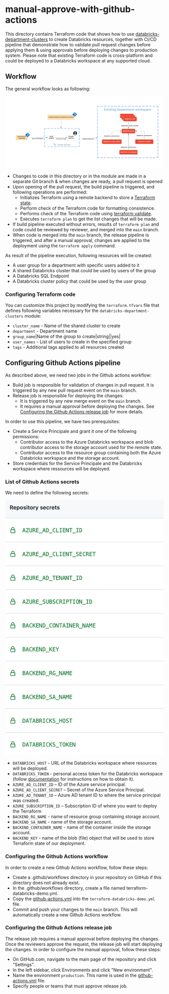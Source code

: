 # manual-approve-with-github-actions

This directory contains Terraform code that shows how to use [databricks-department-clusters](../../modules/databricks-department-clusters) to create Databricks resources, together with CI/CD pipeline that demonstrate how to validate pull request changes before applying them & using approvals before deploying changes to production system.  Please note that existing Terraform code is cross-platform and could be deployed to a Databricks workspace at any supported cloud.

## Workflow

The general workflow looks as following:

![Workflow](https://raw.githubusercontent.com/databricks/terraform-databricks-examples/main/examples/manual-approve-with-github-actions/images/terraform-databricks-pipeline-github-actions.png?raw=true)

* Changes to code in this directory or in the module are made in a separate Git branch & when changes are ready, a pull request is opened
* Upon opening of the pull request, the build pipeline is triggered, and following operations are performed:
  * Initializes Terraform using a remote backend to store a [Terraform state](https://www.terraform.io/language/state).
  * Perform check of the Terraform code for formatting consistence.
  * Performs check of the Terraform code using [terraform validate](https://www.terraform.io/cli/commands/validate).
  * Executes `terraform plan` to get the list changes that will be made.
* If build pipeline executed without errors, results of `terraform plan` and code could be reviewed by reviewer, and merged into the `main` branch.
* When code is merged into the `main` branch, the release pipeline is triggered, and after a manual approval, changes are applied to the deployment using the `terraform apply` command.

As result of the pipeline execution, following resources will be created:

* A user group for a department with specific users added to it
* A shared Databricks cluster that could be used by users of the group
* A Databricks SQL Endpoint
* A Databricks cluster policy that could be used by the user group


### Configuring Terraform code

You can customize this project by modifying the `terraform.tfvars` file that defines following variables necessary for the `databricks-department-clusters` module:

* `cluster_name` - Name of the shared cluster to create
* `department` - Department name
* `group_name`|Name of the group to create|string||yes|
* `user_names` - List of users to create in the specified group
* `tags` - Additional tags applied to all resources created

## Configuring Github Actions pipeline

As described above, we need two jobs in the Github actions workflow:

* Build job is responsible for validation of changes in pull request. It is triggered by any new pull request event on the `main` branch.
* Release job is responsible for deploying the changes:
  * It is triggered by any new merge event on the `main` branch.
  * It requires a manual approval before deploying the changes. See [Configuring the Github Actions release job](#configuring-the-github-actions-release-job) for more details.

In order to use this pipeline, we have two prerequisites:

* Create a Service Principale and grant it one of the following permissions:
  * Contributor access to the Azure Databricks workspace and blob contributor access to the storage account used for the remote state. 
  * Contributor access to the resource group containing both the Azure Databricks workspace and the storage account. 
* Store credentials for the Service Principale and the Databricks workspace where ressources will be deployed.

### List of Github Actions secrets

We need to define the following secrets:

![Secrets](https://raw.githubusercontent.com/databricks/terraform-databricks-examples/main/examples/manual-approve-with-github-actions/images/github-actions-secrets.png?raw=true)

* `DATABRICKS_HOST` - URL of the Databricks workspace where resources will be deployed.
* `DATABRICKS_TOKEN` - personal access token for the Databricks workspace (follow [documentation](https://docs.databricks.com/dev-tools/api/latest/authentication.html) for instructions on how to obtain it).
* `AZURE_AD_CLIENT_ID` – ID of the Azure service principal.
* `AZURE_AD_CLIENT_SECRET` – Secret of the Azure Service Principal.
* `AZURE_AD_TENANT_ID` – Azure AD tenant ID to where the service principal was created.
* `AZURE_SUBSCRIPTION_ID` – Subscription ID of where you want to deploy the Terraform
* `BACKEND_RG_NAME` - name of resource group containing storage account.
* `BACKEND_SA_NAME` - name of the storage account.
* `BACKEND_CONTAINER_NAME` - name of the container inside the storage account.
* `BACKEND_KEY` - name of the blob (file) object that will be used to store Terraform state of our deployment.


### Configuring the Github Actions workflow 

In order to create a new Github Actions workflow, follow these steps:

* Create a .github/workflows directory in your repository on GitHub if this directory does not already exist.
* In the .github/workflows directory, create a file named terraform-databricks-demo.yml.
* Copy the [github-actions.yml](github-actions.yml) into the ``terraform-databricks-demo.yml`` file.
* Commit and push your changes to the `main` branch. This will automatically create a new Github Actions workflow. 


### Configuring the Github Actions release job

The release job requires a manual approval before deploying the changes. Once the reviewers approve the request, the release job will start deploying the changes.
In order to configure the manual approval, follow these steps:

* On GitHub.com, navigate to the main page of the repository and click "Settings".
* In the left sidebar, click Environments and click "New environment".
* Name the environment `production`. This name is used in the [github-actions.yml](github-actions.yml) file.
* Specify people or teams that must approve release job.
